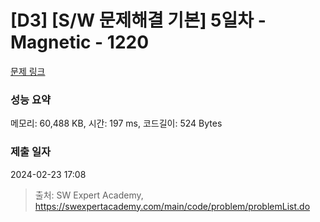 # [D3] [S/W 문제해결 기본] 5일차 - Magnetic - 1220 

[문제 링크](https://swexpertacademy.com/main/code/problem/problemDetail.do?contestProbId=AV14hwZqABsCFAYD) 

### 성능 요약

메모리: 60,488 KB, 시간: 197 ms, 코드길이: 524 Bytes

### 제출 일자

2024-02-23 17:08



> 출처: SW Expert Academy, https://swexpertacademy.com/main/code/problem/problemList.do